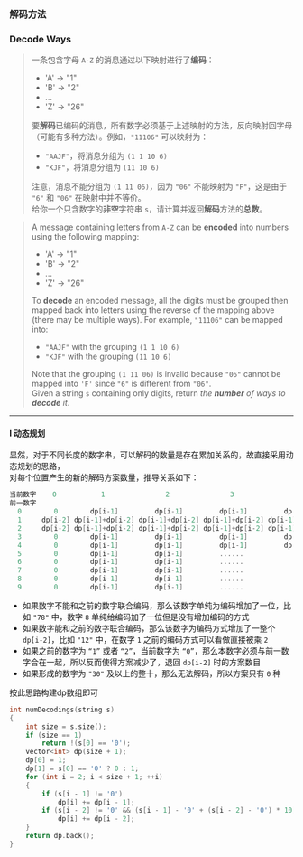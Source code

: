 ### 解码方法
### Decode Ways

> 一条包含字母 `A-Z` 的消息通过以下映射进行了**编码**：  
> - 'A' -> "1"  
> - 'B' -> "2"  
> - ...  
> - 'Z' -> "26"  
> 
> 要**解码**已编码的消息，所有数字必须基于上述映射的方法，反向映射回字母（可能有多种方法）。例如，`"11106"` 可以映射为：  
> - `"AAJF"`，将消息分组为 `(1 1 10 6)`  
> - `"KJF"`，将消息分组为 `(11 10 6)`  
> 
> 注意，消息不能分组为 `(1 11 06)`，因为 `"06"` 不能映射为 `"F"`，这是由于 `"6"` 和 `"06"` 在映射中并不等价。  
> 给你一个只含数字的**非空**字符串 `s`，请计算并返回**解码**方法的**总数**。  

> A message containing letters from `A-Z` can be **encoded** into numbers using the following mapping:  
> - 'A' -> "1"  
> - 'B' -> "2"  
> - ...  
> - 'Z' -> "26"  
> 
> To **decode** an encoded message, all the digits must be grouped then mapped back into letters using the reverse of the mapping above (there may be multiple ways). For example, `"11106"` can be mapped into:  
> - `"AAJF"` with the grouping `(1 1 10 6)`  
> - `"KJF"` with the grouping `(11 10 6)`  
> 
> Note that the grouping `(1 11 06)` is invalid because `"06"` cannot be mapped into `'F'` since `"6"` is different from `"06"`.  
> Given a string `s` containing only digits, return *the **number** of ways to **decode** it*.

----------

#### I 动态规划

显然，对于不同长度的数字串，可以解码的数量是存在累加关系的，故直接采用动态规划的思路，  
对每个位置产生的新的解码方案数量，推导关系如下：  
```cpp
当前数字    0           1               2               3               4               5               6               7               8               9
前一数字        
  0        0        dp[i-1]         dp[i-1]         dp[i-1]         dp[i-1]         dp[i-1]         dp[i-1]         dp[i-1]         dp[i-1]         dp[i-1]
  1     dp[i-2] dp[i-1]+dp[i-2] dp[i-1]+dp[i-2] dp[i-1]+dp[i-2] dp[i-1]+dp[i-2] dp[i-1]+dp[i-2] dp[i-1]+dp[i-2] dp[i-1]+dp[i-2] dp[i-1]+dp[i-2] dp[i-1]+dp[i-2]
  2     dp[i-2] dp[i-1]+dp[i-2] dp[i-1]+dp[i-2] dp[i-1]+dp[i-2] dp[i-1]+dp[i-2] dp[i-1]+dp[i-2] dp[i-1]+dp[i-2]     dp[i-1]         dp[i-1]         dp[i-1]
  3        0        dp[i-1]         dp[i-1]         dp[i-1]         dp[i-1]         dp[i-1]         dp[i-1]         dp[i-1]         dp[i-1]         dp[i-1]
  4        0        dp[i-1]         dp[i-1]         dp[i-1]         dp[i-1]         dp[i-1]         dp[i-1]         dp[i-1]         dp[i-1]         dp[i-1]
  5        0        dp[i-1]         dp[i-1]         ......
  6        0        dp[i-1]         dp[i-1]         ......
  7        0        dp[i-1]         dp[i-1]         ......
  8        0        dp[i-1]         dp[i-1]         ......
  9        0        dp[i-1]         dp[i-1]         ......
```
- 如果数字不能和之前的数字联合编码，那么该数字单纯为编码增加了一位，比如 `"78"` 中，数字 `8` 单纯给编码加了一位但是没有增加编码的方式  
- 如果数字能和之前的数字联合编码，那么该数字为编码方式增加了一整个 `dp[i-2]`，比如 `"12"` 中，在数字 `1` 之前的编码方式可以看做直接被乘 `2`  
- 如果之前的数字为 `“1”` 或者 `“2”`，当前数字为 `“0”`，那么本数字必须与前一数字合在一起，所以反而使得方案减少了，退回 `dp[i-2]` 时的方案数目  
- 如果形成的数字为 `"30"` 及以上的整十，那么无法解码，所以方案只有 `0` 种  

按此思路构建dp数组即可  

```cpp
int numDecodings(string s)
{
    int size = s.size();
    if (size == 1)
        return !(s[0] == '0');
    vector<int> dp(size + 1);
    dp[0] = 1;
    dp[1] = s[0] == '0' ? 0 : 1;
    for (int i = 2; i < size + 1; ++i)
    {
        if (s[i - 1] != '0')
            dp[i] += dp[i - 1];
        if (s[i - 2] != '0' && (s[i - 1] - '0' + (s[i - 2] - '0') * 10) <= 26)
            dp[i] += dp[i - 2];
    }
    return dp.back();
}
```
